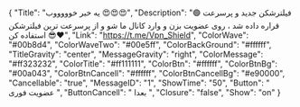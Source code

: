 {
"Title": "یه خبر خوووووب 😍😍😍",
"Description": "🟢 فیلترشکن جدید و پرسرعت قراره داده شد ، روی عضویت بزن و وارد کانال ما شو و از پرسرعت ترین فیلترشکن استفاده کن 😎❤️",
"Link": "https://t.me/Vpn_Shield",
"ColorWave": "#00b8d4",
"ColorWaveTwo": "#00e5ff",
"ColorBackGround": "#ffffff",
"TitleGravity": "center",
"MessageGravity": "right",
"ColorMessage": "#ff323232",
"ColorTitle": "#ff111111",
"ColorBtn": "#ffffff",
"ColorBtnBg": "#00a043",
"ColorBtnCancell": "#ffffff",
"ColorBtnCancellBg": "#e90000",
"Cancellable": "true",
"MessageID": "1",
"ShowTime": "50",
"Button": " عضویت فوری ",
"ButtonCancell": "  بعدا  ",
"Closure": "false",
"Show": "on"
}


